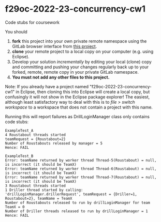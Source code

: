 # f29oc-2022-23-concurrency-cw1 #

Code stubs for coursework

You should 
1. **fork** this project into your own private remote namespace using the GitLab browser interface from [this project](https://gitlab-student.macs.hw.ac.uk/f29oc-2022-23/f29oc-2022-23-students/f29oc-2022-23-students-coursework/f29oc-2022-23-concurrency-cw1).
2. **clone** your remote project to a local copy on your computer (e.g. using Eclipse). 
3. Develop your solution *incrementally* by editing your local (clone) copy and committing and pushing your changes regularly back up to your forked, remote, remote copy in your private GitLab namespace.
4. **You must not add any other files to this project.** 

Note:
If you already have a project named "f29oc-2022-23-concurrency-cw1" in Eclipse, then cloning this into Eclipse will create a local copy, but confusingly it will not show in the Eclipse package explorer! The easiest, although least satisfactory way to deal with this is to *file > switch workspace* to a workspace that does not contain a project with this name.

Running this will report failures as DrillLoginManager class only contains code stubs:

```
ExampleTest_A
4 Roustabout threads started
teamRequest = {Roustabout=2}
Number of Roustabouts released by manager = 5
Hence: FAIL

ExampleTest_B
Error: teamName returned by worker thread Thread-5(Roustabout) = null, is incorrect (it should be TeamX)
Error: teamName returned by worker thread Thread-6(Roustabout) = null, is incorrect (it should be TeamX)
Error: teamName returned by worker thread Thread-7(Roustabout) = null, is incorrect (it should be TeamX)
3 Roustabout threads started
1 Driller thread started by calling: 'drillLoginManager.drillerRequest', teamRequest = {Driller=1, Roustabout=2}, teamName = TeamX
Number of Roustabouts released to run by drillLoginManager for team TeamX = 0
Number of Driller threads released to run by drillLoginManager = 1
Hence: FAIL
```